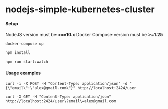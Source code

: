 # nodejs-simple-kubernetes-cluster

#### Setup

NodeJS version must be **>=v10.x**
Docker Compose version must be **>=1.25**

```
docker-compose up
```

```
npm install
```

```
npm run start:watch
```

#### Usage examples

```
curl -i -X POST -H "Content-Type: application/json" -d "{\"email\":\"alex@gmail.com\"}" http://localhost:2424/user
```

```
curl -X GET -H "Content-Type: application/json" http://localhost:2424/user\?email\=alex@gmail.com
```